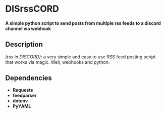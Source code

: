 # DISrssCORD
#### A simple python script to send posts from multiple rss feeds to a discord channel via webhook 
## Description

*(rss in DISCORD)*: a very simple and easy to use RSS feed posting script that works via magic. Well, webhooks and python.

## Dependencies
* **Requests**
* **feedparser**
* **dotenv**
* **PyYAML**
